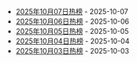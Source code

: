 * [2025年10月07日热榜](https://product-daily.haha.ai/posts/20251007) - 2025-10-07
* [2025年10月06日热榜](https://product-daily.haha.ai/posts/20251006) - 2025-10-06
* [2025年10月05日热榜](https://product-daily.haha.ai/posts/20251005) - 2025-10-05
* [2025年10月04日热榜](https://product-daily.haha.ai/posts/20251004) - 2025-10-04
* [2025年10月03日热榜](https://product-daily.haha.ai/posts/20251003) - 2025-10-03
